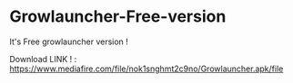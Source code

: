 # Growlauncher-Free-version
It's Free growlauncher version !

Download LINK ! : https://www.mediafire.com/file/nok1snghmt2c9no/Growlauncher.apk/file
